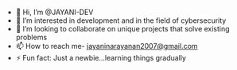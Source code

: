 - 👋 Hi, I’m @JAYANI-DEV
- 👀 I’m interested in development and in the field of cybersecurity
- 💞️ I’m looking to collaborate on unique projects that solve existing problems
- 📫 How to reach me- jayaninarayanan2007@gmail.com
- ⚡ Fun fact: Just a newbie...learning things gradually

<!---
JAYANI-DEV/JAYANI-DEV is a ✨ special ✨ repository because its `README.md` (this file) appears on your GitHub profile.
You can click the Preview link to take a look at your changes.
--->
